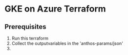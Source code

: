 # GKE on Azure Terraform

## Prerequisites

1. Run  this terraform
2. Collect the outputvariables in the 'anthos-params/json'
3. 

